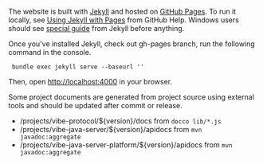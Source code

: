 The website is built with [Jekyll](http://jekyllrb.com/) and hosted on [GitHub Pages](http://pages.github.com/). To run it locally, see [Using Jekyll with Pages](https://help.github.com/articles/using-jekyll-with-pages) from GitHub Help. Windows users should see [special guide](http://jekyllrb.com/docs/windows/) from Jekyll before anything.

Once you've installed Jekyll, check out gh-pages branch, run the following command in the console.

     bundle exec jekyll serve --baseurl ''

Then, open [http://localhost:4000](http://localhost:4000) in your browser.

Some project documents are generated from project source using external tools and should be updated after commit or release.

* /projects/vibe-protocol/${version}/docs from `docco lib/*.js`
* /projects/vibe-java-server/${version}/apidocs from `mvn javadoc:aggregate`
* /projects/vibe-java-server-platform/${version}/apidocs from `mvn javadoc:aggregate`